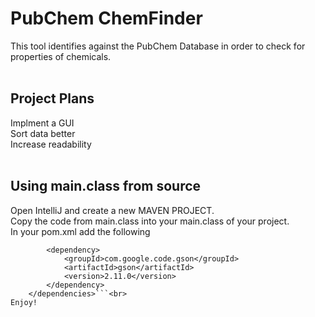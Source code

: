 # PubChem ChemFinder
This tool identifies against the PubChem Database in order to check for properties of chemicals.<br>
<br>
## Project Plans
Implment a GUI<br>
Sort data better<br>
Increase readability<br>
<br>
## Using main.class from source
Open IntelliJ and create a new MAVEN PROJECT.<br>
Copy the code from main.class into your main.class of your project.<br>
In your pom.xml add the following<br>
```    <dependencies>
        <dependency>
            <groupId>com.google.code.gson</groupId>
            <artifactId>gson</artifactId>
            <version>2.11.0</version>
        </dependency>
    </dependencies>```<br>
Enjoy!
